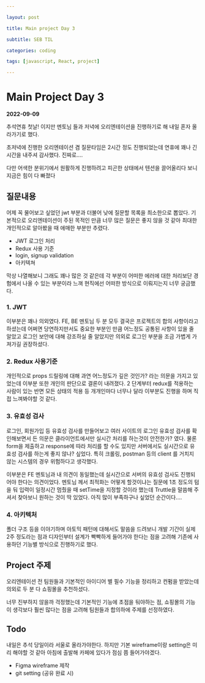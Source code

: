 ```yaml
---

layout: post

title: Main project Day 3

subtitle: SEB TIL

categories: coding

tags: [javascript, React, project]

---
```


# Main Project Day 3

**2022-09-09**

추석연휴 첫날! 이지만 멘토님 들과 저녁에 오리엔테이션을 진행하기로 해 내일 혼자 올라가기로 했다.

초저녁에 진행한 오리엔테이션 겸 질문타임은 2시간 정도 진행되었는데 연휴에 꽤나 긴 시간을 내주셔 감사했다. 진짜로….

다만 어색한 분위기에서 원활하게 진행하려고 피곤한 상태에서 텐션을 끌어올리다 보니 지금은 힘이 다 빠졌다 

## 질문내용

어제 꼭 물어보고 싶었던 jwt 부분과 더불어 낮에 질문할 목록을 최소한으로 뽑았다. 기본적으로 오리엔테이션이 주된 목적인 만큼 너무 많은 질문은 좋지 않을 것 같아 최대한 개인적으로 알아봤을 때 애매한 부분만 추렸다.

- JWT 로그인 처리
- Redux 사용 기준
- login, signup validation
- 아키텍쳐

막상 나열해보니 그래도 꽤나 많은 것 같은데 각 부분이 어떠한 에러에 대한 처리보단 경험에서 나올 수 있는 부분이라 느껴 현직에선 어떠한 방식으로 이뤄지는지 너무 궁금했다.

### 1. JWT

이부분은 꽤나 의외였다. FE, BE 멘토님 두 분 모두 결국은 프로젝트의 합의 사항이라고 하셨는데 어쩌면 당연하지만서도 중요한 부분인 만큼 어느정도 공통된 사항이 있을 줄 알았고 로그인 보안에 대해 강조하실 줄 알았지만 의외로 로그인 부분을 조금 가볍게 가져가길 권장하셨다. 

### 2. Redux 사용기준

개인적으로 props 드릴링에 대해 과연 어느정도가 깊은 것인가? 라는 의문을 가지고 있었는데 이부분 또한 개인의 판단으로 결론이 내려졌다. 2 단계부터 redux를 적용하는 사람이 있는 반면 모든 상태의 적용 등 개개인마다 너무나 달라 이부분도 진행을 하며 직접 느껴봐야할 것 같다.

### 3. 유효성 검사

로그인, 회원가입 등 유효성 검사를 만들어보고 여러 사이트의 로그인 유효성 검사를 확인해보면서 든 의문은 클라이언트에서만 실시간 처리를 하는것이 안전한가? 였다. 물론 form을 제출하고 response에 따라 처리를 할 수도 있지만 서버에서도 실시간으로 유효성 검사를 하는게 좋지 않나? 싶었다. 특히 크롤링, postman 등의 client 를 거치지 않는 시스템의 경우 위험하다고 생각했다.

이부분은 FE 멘토님과 내 의견이 동일했는데 실시간으로 서버의 유효성 검사도 진행되어야 한다는 의견이었다. 멘토님 께서 최적화는 어떻게 할것이냐는 질문에 1초 정도의 텀을 둬 입력이 일정시간 멈췄을 때 setTime을 지정할 것이라 했는데 Truttle을 말씀해 주셔서 찾아보니 원하는 것이 딱 있었다. 아직 많이 부족하구나 싶었던 순간이다….

### 4. 아키텍처

폴더 구조 등을 이야기하며 아토믹 패턴에 대해서도 말씀을 드려보니 개발 기간이 실제 2주 정도라는 점과 디자인부터 설계가 빡빡하게 들어가야 한다는 점을 고려해 기존에 사용하던 기능별 방식으로 진행하기로 했다.

## Project 주제


오리엔테이션 전 팀원들과 기본적인 아이디어 별 필수 기능을 정리하고 컨펌을 받았는데 의외로 두 분 다 쇼핑몰을 추천하셨다.

너무 진부하지 않을까 걱정했는데 기본적인 기능에 초점을 둬야하는 점, 쇼핑몰의 기능이 생각보다 훨씬 많다는 점을 고려해 팀원들과 합의하에 주제를 선정하였다.

## Todo


내일은 추석 당일이라 서울로 올라가야한다. 하지만 기본 wireframe이랑 setting은 미리 해야할 것 같아 아침에 출발해 카페에 있다가 점심 쯤 들어가야겠다.

- Figma wireframe 제작
- git setting (공유 완료 시)